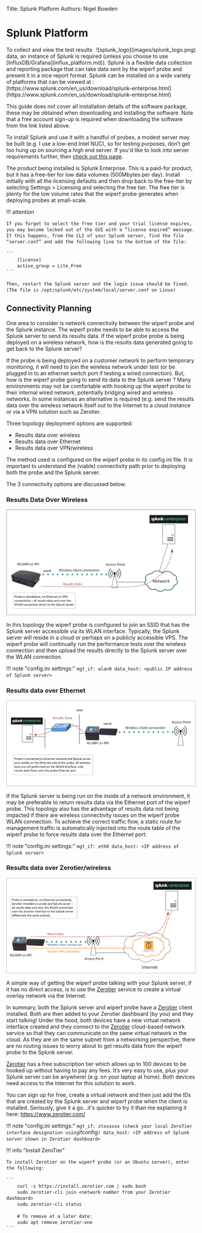 Title: Splunk Platform
Authors: Nigel Bowden

# Splunk Platform
<div style="float: right;">![splunk_logo](images/splunk_logo.png)</div>To collect and view the test results data, an instance of Splunk is required (unless you choose to use [InfluxDB/Grafana](influx_platform.md)). Splunk is a flexible data collection and reporting package that can take data sent by the wiperf probe and present it in a nice report format.  Splunk can be installed on a wide variety of platforms that can be viewed at : [https://www.splunk.com/en_us/download/splunk-enterprise.html](https://www.splunk.com/en_us/download/splunk-enterprise.html)

This guide does not cover all installation details of the software package, these may be obtained when downloading and installing the software. Note that a free account sign-up is required when downloading the software from the link listed above.

To install Splunk and use it with a handful of probes, a modest server may be built (e.g. I use a low-end Intel NUC), so for testing purposes, don’t get too hung up on sourcing a high end server. If you'd like to look into server requirements further, then [check out this page](https://docs.splunk.com/Documentation/Splunk/latest/Installation/Systemrequirements).

The product being installed is Splunk Enterprise. This is a paid-for product, but it has a free-tier for low data volumes (500Mbytes per day). Install initially with all the licensing defaults and then drop back to the free-tier by selecting Settings > Licensing and selecting the free tier. The free tier is plenty for the low volume rates that the wiperf probe generates when deploying probes at small-scale.

!!! attention

    If you forget to select the free tier and your trial license expires, you may become locked out of the GUI with a “license expired” message. If this happens, from the CLI of your Splunk server, find the file “server.conf” and add the following line to the bottom of the file:

    ```
        [license]
        active_group = Lite_Free
    ```

    Then, restart the Splunk server and the login issue should be fixed.
    (The file is /opt/splunk/etc/system/local/server.conf on Linux)

## Connectivity Planning
One area to consider is network connectivity between the wiperf probe and the Splunk instance. The wiperf probe needs to be able to access the Splunk server to send its results data. If the wiperf probe probe is being deployed on a wireless network, how is the results data generated going to get back to the Splunk server?

If the probe is being deployed on a customer network to perform temporary monitoring, it will need to join the wireless network under test (or be plugged in to an ethernet switch port if testing a wired connection). But, how is the wiperf probe going to send its data to the Splunk server ? Many environments may not be comfortable with hooking up the wiperf probe to their internal wired network, potentially bridging wired and wireless networks. In some instances an alternative is required (e.g. send the results data over the wireless network itself out to the Internet to a cloud instance or via a VPN solution such as Zerotier.

Three topology deployment options are supported:

- Results data over wireless
- Results data over Ethernet
- Results data over VPN/wireless 

The method used is configured on the wiperf probe in its config.ini file. It is important to understand the (viable) connectivity path prior to deploying both the probe and the Splunk server.

The 3 connectivity options are discussed below.

### Results Data Over Wireless

![splunk_wireless_mgt](images/splunk_wireless_mgt.png)

In this topology the wiperf probe is configured to join an SSID that has the Splunk server accessible via its WLAN interface. Typically, the Splunk server will reside in a cloud or perhaps on a publicly accessible VPS. The wiperf probe will continually run the performance tests over the wireless connection and then upload the results directly to the Splunk server over the WLAN connection.

!!! note "config.ini settings:"
    ```
    mgt_if: wlan0
    data_host: <public IP address of Splunk server> 
    ```

### Results data over Ethernet

![splunk_ethernet_mgt](images/splunk_ethernet_mgt.png)

If the Splunk server is being run on the inside of a network environment, it may be preferable to return results data via the Ethernet port of the wiperf probe. This topology also has the advantage of  results data not being impacted if there are wireless connectivity issues on the wiperf probe WLAN connection. To achieve the correct traffic flow, a static route for management traffic is automatically injected into the route table of the wiperf probe to force results data over the Ethernet port. 

!!! note "config.ini settings:"
    ```
        mgt_if: eth0
        data_host: <IP address of Splunk server> 
    ```


### Results data over Zerotier/wireless 

![splunk_zerotier_mgt](images/splunk_zerotier_mgt.png)

A simple way of getting the wiperf probe talking with your Splunk server, if it has no direct access, is to use the [Zerotier](https://zerotier.com/) service to create a virtual overlay network via the Internet.

In summary, both the Splunk server and wiperf probe have a [Zerotier](https://zerotier.com/) client installed. Both are then added to your Zerotier dashboard (by you) and they start talking! Under the hood, both devices have a new virtual network interface created and they connect to the [Zerotier](https://zerotier.com/) cloud-based network service so that they can communicate on the same virtual network in the cloud. As they are on the same subnet from a networking perspective, there are no routing issues to worry about to get results data from the wiperf probe to the Splunk server.

[Zerotier](https://zerotier.com/) has a free subscription tier which allows up to 100 devices to be hooked up without having to pay any fees. It’s very easy to use, plus your Splunk server can be anywhere! (e.g. on your laptop at home). Both devices need access to the Internet for this solution to work.

You can sign up for free, create a virtual network and then just add the IDs that are created by the Splunk server and wiperf probe when the client is installed.
Seriously, give it a go...it's quicker to try it than me explaining it here: https://www.zerotier.com/

!!! note "config.ini settings:"
    ```
        mgt_if: ztxxxxxx (check your local ZeroTier interface designation using ```ifconfig```)
        data_host: <IP address of Splunk server shown in Zerotier dashboard> 
    ```

!!! info "Install ZeroTier"

    To install Zerotier on the wiperf probe (or an Ubuntu server), enter the following:

    ```
        curl -s https://install.zerotier.com | sudo bash
        sudo zerotier-cli join <network number from your Zerotier dashboard>
        sudo zerotier-cli status

        # To remove at a later date:
        sudo apt remove zerotier-one
    ```
